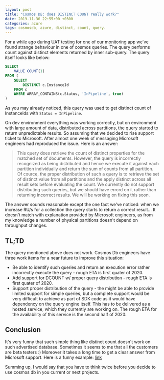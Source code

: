 ```yaml
---
layout: post
title: "Cosmos DB: does DISTINCT COUNT really work?"
date: 2019-11-30 22:55:00 +0300
categories: azure
tags: cosmosdb, azure, distinct, count, query.
---
```


For a while ago during UAT testing for one of our monitoring app we've found strange behaviour in one of cosmos queries. The query performs count against distinct elements returned by inner sub-query.
The query itself looks like below:

```sql
SELECT
    VALUE COUNT(1)
FROM (
    SELECT
        DISTINCT c.InstanceId
    FROM c
    WHERE ARRAY_CONTAINS(c.Status, 'InPipeline', true)
)
```

As you may already noticed, this query was used to get distinct count of InstanceIds with `Status = InPipeline`.

On dev environment everything was working correctly, but on environment with large amount of data, distributed across partitions, the query started to return unpredictable results. So assuming that we decided to rise support ticket to Microsoft. After almost one week of messaging Microsoft engineers had reproduced the issue. Here is an answer:

> This query does retrieve the count of distinct properties for the matched set of documents. However, the query is incorrectly recognized as being distributed and hence we execute it against each partition individually and return the sum of counts from all partition.
> Of cource, the proper distribution of such a query is to retrieve the set of distinct value from all partitions and the apply distinct across all result sets before evaluating the count. We currently do not support distributing such queries, but we should have errord on it rather than returning incorrect results. We will be working on fixing this soon.

The answer sounds reasonable except the one fact we've noticed: when we increase RU/s for a collection the query starts to return a correct result... It doesn't match with explanation provided by Microsoft engineers, as from my knowledge a number of physical partitions doesn't depend on throughput changes.

## TL;TD

The query mentioned above does not work. Cosmos Db engineers have three work items for a near future to improve this situation:

- Be able to identify such queries and return an execution error rather incorrectly execute the query - rough ETA is first quater of 2020.
- Add support for DCOUNT w/ proper query distribution - rough ETA is first quater of 2020.
- Support proper distribution of the query - the might be able to provide limited support for simple queries, but a complete support would be very difficult to achieve as part of SDK code as it would have dependency on the query engine itself. This has to be delivered as a hosted service, which they currently are working on. The rough ETA for the availability of this service is the second half of 2020.

## Conclusion

It's very funny that such simple thing like distinct count doesn't work on such advertised database. Sometimes it seems to me that all the customers are beta testers :) Moreover it takes a long time to get a clear answer from Microsoft support. Here is a funny example: [link](https://feedback.azure.com/forums/263030-azure-cosmos-db/suggestions/38610298-bug-incorrect-results-returned-from-count-distinc)

Summing up, I would say that you have to think twice before you decide to use cosmos db in you current or next projects.